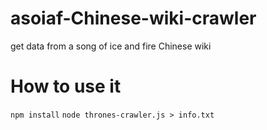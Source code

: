 # asoiaf-Chinese-wiki-crawler
get data from a song of ice and fire Chinese wiki
# How to use it
`npm install`
`node thrones-crawler.js > info.txt`
